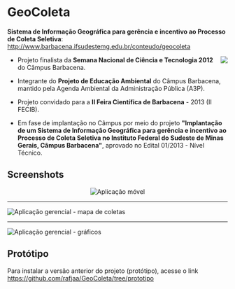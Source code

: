 # GeoColeta

__Sistema de Informação Geográfica para gerência e incentivo ao Processo de Coleta Seletiva__: http://www.barbacena.ifsudestemg.edu.br/conteudo/geocoleta

<img align="right" src="https://raw.github.com/rafjaa/GeoColeta/master/samples/territorios_informacionais.jpg" />

- Projeto finalista da __Semana Nacional de Ciência e Tecnologia 2012__ do Câmpus Barbacena.

- Integrante do __Projeto de Educação Ambiental__ do Câmpus Barbacena, mantido pela Agenda Ambiental da Administração Pública (A3P).

- Projeto convidado para a __II Feira Científica de Barbacena__ - 2013 (II FECIB).

- Em fase de implantação no Câmpus por meio do projeto __"Implantação de um Sistema de Informação Geográfica para gerência e incentivo ao Processo de Coleta Seletiva no Instituto Federal do Sudeste de Minas Gerais, Câmpus Barbacena"__, aprovado no Edital 01/2013 - Nível Técnico.

## Screenshots

<p align="center">
  <img src="https://raw.github.com/rafjaa/GeoColeta/master/samples/tela.png" alt="Aplicação móvel" />
<hr />
  <img src="https://raw.github.com/rafjaa/GeoColeta/master/samples/gerencial.png" alt="Aplicação gerencial - mapa de coletas" />
<hr>
  <img src="https://raw.github.com/rafjaa/GeoColeta/master/samples/grafico.png" alt="Aplicação gerencial - gráficos" />
</p>

## Protótipo
Para instalar a versão anterior do projeto (protótipo), acesse o link https://github.com/rafjaa/GeoColeta/tree/prototipo

